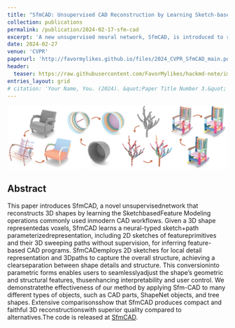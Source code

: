 ```yaml
---
title: "SfmCAD: Unsupervised CAD Reconstruction by Learning Sketch-based Feature Modeling Operations"
collection: publications
permalink: /publication/2024-02-17-sfm-cad
excerpt: 'A new unsupervised neural network, SfmCAD, is introduced to reconstruct CAD models by learning sketch-based feature modeling operations'
date: 2024-02-27
venue: 'CVPR'
paperurl: 'http://favormylikes.github.io/files/2024_CVPR_SfmCAD_main.pdf'
header:
  teaser: https://raw.githubusercontent.com/FavorMylikes/hackmd-note/img/img2024_CVPR_SfmCAD_main.jpg
entries_layout: grid
# citation: 'Your Name, You. (2024). &quot;Paper Title Number 3.&quot; <i>GitHub Journal of Bugs</i>. 1(3).'
---
```


<img src="https://raw.githubusercontent.com/FavorMylikes/hackmd-note/img/img2024_CVPR_SfmCAD_main.jpg" alt="2024_CVPR_SfmCAD_main"/>

## Abstract

This paper introduces SfmCAD, a novel unsupervisednetwork that reconstructs 3D shapes by learning the SketchbasedFeature Modeling operations commonly used inmodern CAD workflows. Given a 3D shape representedas voxels, SfmCAD learns a neural-typed sketch+path parameterizedrepresentation, including 2D sketches of featureprimitives and their 3D sweeping paths without supervision, for inferring feature-based CAD programs. SfmCADemploys 2D sketches for local detail representation and 3Dpaths to capture the overall structure, achieving a clearseparation between shape details and structure. This conversioninto parametric forms enables users to seamlesslyadjust the shape’s geometric and structural features, thusenhancing interpretability and user control. We demonstratethe effectiveness of our method by applying Sfm-CAD to many different types of objects, such as CAD parts, ShapeNet objects, and tree shapes. Extensive comparisonsshow that SfmCAD produces compact and faithful 3D reconstructionswith superior quality compared to alternatives.The code is released at [SfmCAD](https://github.com/BunnySoCrazy/SfmCAD).
